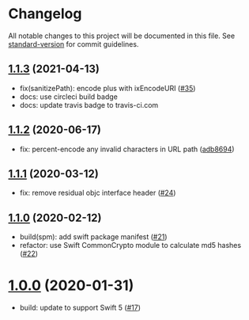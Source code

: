 # Changelog

All notable changes to this project will be documented in this file. See [standard-version](https://github.com/conventional-changelog/standard-version) for commit guidelines.

## [1.1.3](https://github.com/imgix/imgix-swift/compare/1.1.2...1.1.3) (2021-04-13)

* fix(sanitizePath): encode plus with ixEncodeURI ([#35](https://github.com/imgix/imgix-swift/pull/35))
* docs: use circleci build badge
* docs: update travis badge to travis-ci.com

## [1.1.2](https://github.com/imgix/imgix-swift/compare/1.1.1...1.1.2) (2020-06-17)

* fix: percent-encode any invalid characters in URL path ([adb8694](https://github.com/imgix/imgix-swift/commit/adb8694a004bde19561cfd15acc2d8880fb4c838))

## [1.1.1](https://github.com/imgix/imgix-swift/compare/1.1.0...1.1.1) (2020-03-12)

* fix: remove residual objc interface header ([#24](https://github.com/imgix/imgix-swift/pull/24)) 

## [1.1.0](https://github.com/imgix/imgix-swift/compare/1.0.0...1.1.0) (2020-02-12)

* build(spm): add swift package manifest ([#21](https://github.com/imgix/imgix-swift/pull/21))
* refactor: use Swift CommonCrypto module to calculate md5 hashes ([#22](https://github.com/imgix/imgix-swift/pull/22))

# [1.0.0](https://github.com/imgix/imgix-swift/compare/0.4.3...1.0.0) (2020-01-31)

* build: update to support Swift 5 ([#17](https://github.com/imgix/imgix-swift/pull/17))
